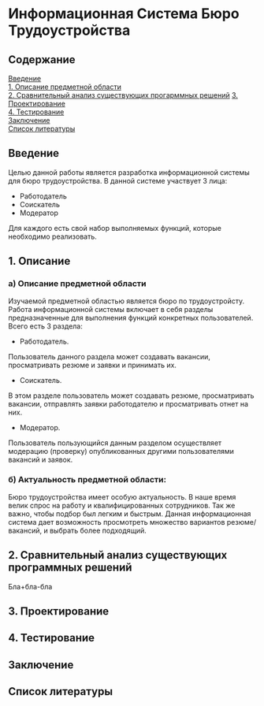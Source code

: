 # Информационная Система Бюро Трудоустройства
## Содержание  
[Введение](#introduction)  
[1. Описание предметной области](#domainDescription)  
[2. Сравнительный анализ существующих прогарммных решений](#existingSoftware)
[3. Проектирование](#design)  
[4. Тестирование](#testing)    
[Заключение](#conclusion)  
[Список литературы](#bibliography)

<a name="introduction"/>

## Введение
Целью данной работы является разработка информационной системы для бюро трудоустройства. В данной системе участвует 3 лица: 
- Работодатель
- Соискатель
- Модератор

Для каждого есть свой набор выполняемых функций, которые необходимо реализовать.
<a name="domainDescription"/>

## 1. Описание
### a) Описание предметной области
Изучаемой предметной областью является бюро по трудоустройсту. Работа информационной системы включает в себя разделы предназначенные для выполнения функций конкретных пользователей. Всего есть 3 раздела: 
- Работодатель.

Пользователь данного раздела может создавать вакансии, просматривать резюме и заявки и принимать их. 
- Соискатель.

В этом разделе пользователь может создавать резюме, просматривать вакансии, отправлять заявки работодателю и просматривать отнет на них.
- Модератор.

Пользователь пользующийся данным разделом осуществляет модерацию (проверку) опубликованных другими пользователями вакансий и заявок.
### б) Актуальность предметной области:
Бюро трудоустройства имеет особую актуальность. В наше время велик спрос на работу и квалифицированных сотрудников. Так же важно, чтобы подбор был легким и быстрым. Данная информационная система дает возможность просмотреть множество вариантов резюме/вакансий, и выбрать более подходящий.
<a name="existingSoftware"/>

## 2. Сравнительный анализ существующих программных решений
Бла+бла-бла
<a name="design"/>

## 3. Проектирование
<a name="testing"/>

## 4. Тестирование
<a name="conclusion"/>

## Заключение
<a name="bibliography"/>

## Список литературы
